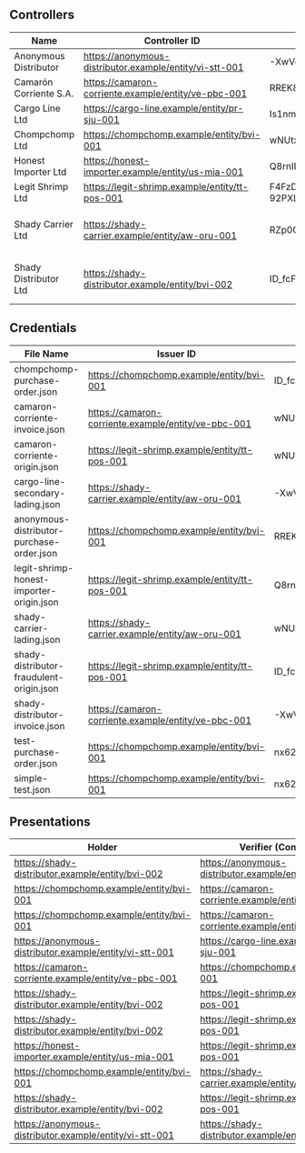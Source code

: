 ## Controllers

| Name | Controller ID | Authentication Key | Fraudulent |
|------|---------------|-------------------|------------|
| Anonymous Distributor | https://anonymous-distributor.example/entity/vi-stt-001 | -XwVdLYzYfug9elJRgcSlQjawMW1RMEqfB4gG7hEL9A |  |
| Camarón Corriente S.A. | https://camaron-corriente.example/entity/ve-pbc-001 | RREK8ExRqquJQlLTuH2oLgHIu5N5_8EGw4zPDt0ZRa0 |  |
| Cargo Line Ltd | https://cargo-line.example/entity/pr-sju-001 | Is1nmYZZvkaJfQY-rwDp43RW9TbglgOBdkY44P_ialI |  |
| Chompchomp Ltd | https://chompchomp.example/entity/bvi-001 | wNUtxagpVheCgu0xLnu0Dx7l7KPbU6KYJwnOymA1dyE |  |
| Honest Importer Ltd | https://honest-importer.example/entity/us-mia-001 | Q8rnIRwrk-G_2vie7dP8AlbXiTGGKExx7Y1QnIj4C-E |  |
| Legit Shrimp Ltd | https://legit-shrimp.example/entity/tt-pos-001 | F4FzDU1QWvUzDpWAuwlpvO-A4TuixJ-92PXLUwwqKPo |  |
| Shady Carrier Ltd | https://shady-carrier.example/entity/aw-oru-001 | RZp0CzLsm1iBdc6RyR6ryCFb3sNiOIdzzSf92n7fBJg | ⚠️ Synthetic Identity Fraud |
| Shady Distributor Ltd | https://shady-distributor.example/entity/bvi-002 | ID_fcFqPhzrsWKEbcTrx2pLqyORpk38YL2R8hAsc5R8 | ⚠️ Synthetic Identity Fraud |

## Credentials

| File Name | Issuer ID | Holder Key | Schema     | Fraudulent |
|-----------|-----------|------------|-------------|------------|
| chompchomp-purchase-order.json | https://chompchomp.example/entity/bvi-001 | ID_fcFqPhzrsWKEbcTrx2pLqyORpk38YL2R8hAsc5R8 | PurchaseOrderCredential |  |
| camaron-corriente-invoice.json | https://camaron-corriente.example/entity/ve-pbc-001 | wNUtxagpVheCgu0xLnu0Dx7l7KPbU6KYJwnOymA1dyE | CommercialInvoiceCredential |  |
| camaron-corriente-origin.json | https://legit-shrimp.example/entity/tt-pos-001 | wNUtxagpVheCgu0xLnu0Dx7l7KPbU6KYJwnOymA1dyE | CertificateOfOriginCredential |  |
| cargo-line-secondary-lading.json | https://shady-carrier.example/entity/aw-oru-001 | -XwVdLYzYfug9elJRgcSlQjawMW1RMEqfB4gG7hEL9A | BillOfLadingCredential | ⚠️ Counterfeiting and Alteration |
| anonymous-distributor-purchase-order.json | https://chompchomp.example/entity/bvi-001 | RREK8ExRqquJQlLTuH2oLgHIu5N5_8EGw4zPDt0ZRa0 | PurchaseOrderCredential |  |
| legit-shrimp-honest-importer-origin.json | https://legit-shrimp.example/entity/tt-pos-001 | Q8rnIRwrk-G_2vie7dP8AlbXiTGGKExx7Y1QnIj4C-E | CertificateOfOriginCredential | ⚠️ Document Compromise |
| shady-carrier-lading.json | https://shady-carrier.example/entity/aw-oru-001 | wNUtxagpVheCgu0xLnu0Dx7l7KPbU6KYJwnOymA1dyE | BillOfLadingCredential | ⚠️ Counterfeiting and Alteration |
| shady-distributor-fraudulent-origin.json | https://legit-shrimp.example/entity/tt-pos-001 | ID_fcFqPhzrsWKEbcTrx2pLqyORpk38YL2R8hAsc5R8 | CertificateOfOriginCredential | ⚠️ Counterfeiting and Alteration |
| shady-distributor-invoice.json | https://camaron-corriente.example/entity/ve-pbc-001 | -XwVdLYzYfug9elJRgcSlQjawMW1RMEqfB4gG7hEL9A | CommercialInvoiceCredential |  |
| test-purchase-order.json | https://chompchomp.example/entity/bvi-001 | nx62J6beWO6mIavpWWEQc_gGoIi8zfAECZ8p-zHxEvI | PurchaseOrderCredential |  |
| simple-test.json | https://chompchomp.example/entity/bvi-001 | nx62J6beWO6mIavpWWEQc_gGoIi8zfAECZ8p-zHxEvI | PurchaseOrderCredential |  |

## Presentations

| Holder | Verifier (Controller ID) |
|--------|-------------------------|
| https://shady-distributor.example/entity/bvi-002 | https://anonymous-distributor.example/entity/vi-stt-001 |
| https://chompchomp.example/entity/bvi-001 | https://camaron-corriente.example/entity/ve-pbc-001 |
| https://chompchomp.example/entity/bvi-001 | https://camaron-corriente.example/entity/ve-pbc-001 |
| https://anonymous-distributor.example/entity/vi-stt-001 | https://cargo-line.example/entity/pr-sju-001 |
| https://camaron-corriente.example/entity/ve-pbc-001 | https://chompchomp.example/entity/bvi-001 |
| https://shady-distributor.example/entity/bvi-002 | https://legit-shrimp.example/entity/tt-pos-001 |
| https://shady-distributor.example/entity/bvi-002 | https://legit-shrimp.example/entity/tt-pos-001 |
| https://honest-importer.example/entity/us-mia-001 | https://legit-shrimp.example/entity/tt-pos-001 |
| https://chompchomp.example/entity/bvi-001 | https://shady-carrier.example/entity/aw-oru-001 |
| https://shady-distributor.example/entity/bvi-002 | https://legit-shrimp.example/entity/tt-pos-001 |
| https://anonymous-distributor.example/entity/vi-stt-001 | https://shady-distributor.example/entity/bvi-002 |

